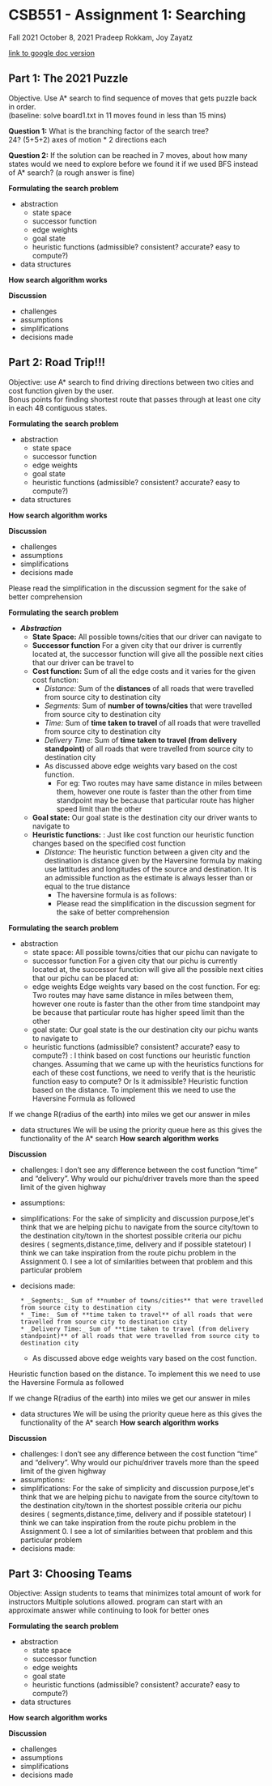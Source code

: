 # CSB551 - Assignment 1:  Searching
Fall 2021 October 8, 2021
Pradeep Rokkam, Joy Zayatz

[link to google doc version](https://docs.google.com/document/d/1M894JdJTCfkp1vTF8Db_MiFHWmYv2sLi0xKOMlqHuVk/edit?usp=sharing)



## Part 1:  The 2021 Puzzle
Objective.  Use A* search to find sequence of moves that gets puzzle back in order.   
(baseline:  solve board1.txt in 11 moves found in less than 15 mins)

__Question 1:__ What is the branching factor of the search tree?  
24?  (5+5+2) axes of motion * 2 directions each

__Question 2:__ If the solution can be reached in 7 moves, about how many states would we need to explore before we found it if we used BFS instead of A* search?  (a rough answer is fine)

__Formulating the search problem__ 
* abstraction
    * state space
    * successor function
    * edge weights
    * goal state
    * heuristic functions (admissible? consistent? accurate? easy to compute?)  
* data structures

__How search algorithm works__  


__Discussion__
* challenges 
* assumptions
* simplifications
*  decisions made



## Part 2:  Road Trip!!!

Objective:  use A* search to find driving directions between two cities and cost function given by the user.  
Bonus points for finding shortest route that passes through at least one city in each 48 contiguous states.



__Formulating the search problem__ 
* abstraction
    * state space
    * successor function
    * edge weights
    * goal state
    * heuristic functions (admissible? consistent? accurate? easy to compute?)  
* data structures

__How search algorithm works__  


__Discussion__
* challenges 
* assumptions
* simplifications
*  decisions made

Please read the simplification in the discussion segment for the sake of better comprehension

__Formulating the search problem__ 
* **_Abstraction_**
    * **State Space:** All possible towns/cities that our driver can navigate to 
    * **Successor function** For a given city that our driver is currently located at, the successor function will give all the possible next cities that our driver can be travel to
    * **Cost function:** Sum of all the edge costs and it varies for the given cost function:
       * _Distance:_ Sum of the **distances** of all roads that were travelled from source city to destination city
       * _Segments:_ Sum of **number of towns/cities** that were travelled from source city to destination city
       * _Time:_ Sum of **time taken to travel** of all roads that were travelled from source city to destination city
       * _Delivery Time:_ Sum of **time taken to travel (from delivery standpoint)** of all roads that were travelled from source city to destination city
      * As discussed above edge weights vary based on the cost function.
         * For eg: Two routes may have same distance in miles between them, however one route is faster than the other from time standpoint may be because that particular route has higher speed limit than the other
    * **Goal state:** Our goal state is the destination city our driver wants to navigate to
    * **Heuristic functions:** : Just like cost function our heuristic function changes based on the specified cost function
      * _Distance:_ The heuristic function between a given city and the destination is distance given by the Haversine formula by making use lattitudes and longitudes of the source and destination. It is an admissible function as the estimate is always lesser than or equal to the true distance 
         * The haversine formula is as follows:
         *  Please read the simplification in the discussion segment for the sake of better comprehension

__Formulating the search problem__ 
* abstraction
    * state space:
All possible towns/cities that our pichu can navigate to 
    * successor function
For a given city that our pichu is currently located at, the successor function will give all the possible next cities that our pichu can be placed at:
    * edge weights
Edge weights vary based on the cost function.
For eg: Two routes may have same distance in miles between them, however one route is faster than the other from time standpoint may be because that particular route has higher speed limit than the other
    * goal state:
Our goal state is the our destination city our pichu wants to navigate to
    * heuristic functions (admissible? consistent? accurate? easy to compute?) :
I think based on cost functions our heuristic function changes. Assuming that we came up with the heuristics functions for each of these cost functions, we need to verify that is the heuristic function easy to compute? Or Is it admissible?
Heuristic function based on the distance. To implement this we need to use the Haversine Formula as followed



If we change R(radius of the earth) into miles we get our answer in miles 

* data structures
We will be using the priority queue here as this gives the functionality of the A* search 
__How search algorithm works__  


__Discussion__
* challenges:
I don’t see any difference between the cost function “time” and “delivery”. Why would our pichu/driver travels more than the speed limit of the given highway
* assumptions:
* simplifications:
For the sake of simplicity and discussion purpose,let's think that we are helping pichu to navigate from the source city/town to the destination city/town in the shortest possible criteria our pichu desires ( segments,distance,time, delivery and if possible statetour)
I think we can take inspiration from the route pichu problem in the Assignment 0. I see a lot of similarities between that problem and this particular problem
*  decisions made:


       * _Segments:_ Sum of **number of towns/cities** that were travelled from source city to destination city
       * _Time:_ Sum of **time taken to travel** of all roads that were travelled from source city to destination city
       * _Delivery Time:_ Sum of **time taken to travel (from delivery standpoint)** of all roads that were travelled from source city to destination city
      * As discussed above edge weights vary based on the cost function.

Heuristic function based on the distance. To implement this we need to use the Haversine Formula as followed



If we change R(radius of the earth) into miles we get our answer in miles 

* data structures
We will be using the priority queue here as this gives the functionality of the A* search 
__How search algorithm works__  


__Discussion__
* challenges:
I don’t see any difference between the cost function “time” and “delivery”. Why would our pichu/driver travels more than the speed limit of the given highway
* assumptions:
* simplifications:
For the sake of simplicity and discussion purpose,let's think that we are helping pichu to navigate from the source city/town to the destination city/town in the shortest possible criteria our pichu desires ( segments,distance,time, delivery and if possible statetour)
I think we can take inspiration from the route pichu problem in the Assignment 0. I see a lot of similarities between that problem and this particular problem
*  decisions made:






## Part 3:  Choosing Teams

Objective:  Assign students to teams that minimizes total amount of work for instructors
Multiple solutions allowed.  program can start with an approximate answer while continuing to look for better ones



__Formulating the search problem__ 
* abstraction
    * state space
    * successor function
    * edge weights
    * goal state
    * heuristic functions (admissible? consistent? accurate? easy to compute?)  
* data structures

__How search algorithm works__  


__Discussion__
* challenges 
* assumptions
* simplifications
*  decisions made
